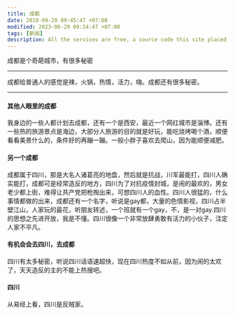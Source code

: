 ```yaml
---
title: 成都
date: 2018-09-28 09:45:47 +07:00
modified: 2023-06-29 09:24:47 +07:00
tags: [新闻]
description: All the services are free, a source code this site placed on github repository and intergration with netlify service, another service that you can use is github page for hosting your own static site.
---
```


成都是个奇葩城市，有很多秘密

<hr>

成都给普通人的感觉是辣，火锅，热情，活力，嗨。成都还有很多秘密。

<hr>

#### 其他人眼里的成都

我身边的一些人都计划去成都，还有一个是西安，最近一个网红城市是淄博。还有一些热的旅游景点是海边，大部分人旅游的目的就是好玩，能吃烧烤喝个酒，顺便看看美景什么的，条件好的再蹦一蹦。一般小胖子喜欢去爬山，因为能顺便减肥。

#### 另一个成都

成都属于四川，那是大名人诸葛亮的地盘，然后就是抗战，川军最能打，四川人确实能打，成都可是经常造反的地方，四川为了对抗疫情封城，是闹的最欢的，男女老少都上街，难得让共产党把枪掏出来，可想四川人的血性。四川人很猛的，什么事情都做的出来，成都还有一个名字，听说是gay都，大量的色情影视，四川占半壁江山，人家玩的最花，听朋友转述，一个班就有一个gay，不，是一对gay.四川的思想之先进开放，我是不懂。四川很像一个非常放肆勇敢有活力的小伙子，注定人家不平凡。

#### 有机会会去四川，去成都

四川有太多秘密，听说四川话语速超快，现在四川热度不如从前，因为闹的太欢了，天天造反的主的不能上热搜吧。

#### 四川

从易经上看，四川是反贼家。


